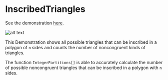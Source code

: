 # InscribedTriangles

See the demonstration [here](https://demonstrations.wolfram.com/InscribedTrianglesInPolygons/).

![alt text](https://github.com/kcelebi/InscribedTriangles/img/demo3.jpg?raw=true)


This Demonstration shows all possible triangles that can be inscribed in a polygon of `n` sides  and counts the number of noncongruent kinds of triangles.

The function `IntegerPartitions[]` is able to accurately calculate the number of possible noncongruent triangles that can be inscribed in a polygon with `n` sides. 
